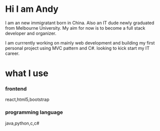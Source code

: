 
<h1> Hi I am Andy</h1>
I am an new immigratant born in China. Also an IT dude newly graduated from Melbourne University. My aim for now is to become a full stack developer and organizer.

I am currrently working on mainly web development and building my first personal project using MVC pattern and C#. looking to kick start my IT career.





<h1>what I use</h1>
<h3>frontend</h3>
react,html5,bootstrap

<h3>programming language</h3>
  java,python,c,c#
